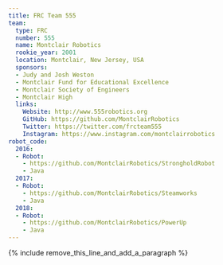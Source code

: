 ```yaml
---
title: FRC Team 555
team:
  type: FRC
  number: 555
  name: Montclair Robotics
  rookie_year: 2001
  location: Montclair, New Jersey, USA
  sponsors:
  - Judy and Josh Weston
  - Montclair Fund for Educational Excellence
  - Montclair Society of Engineers
  - Montclair High
  links:
    Website: http://www.555robotics.org
    GitHub: https://github.com/MontclairRobotics
    Twitter: https://twitter.com/frcteam555
    Instagram: https://www.instagram.com/montclairrobotics
robot_code:
  2016:
  - Robot:
    - https://github.com/MontclairRobotics/StrongholdRobot
    - Java
  2017:
  - Robot:
    - https://github.com/MontclairRobotics/Steamworks
    - Java
  2018:
  - Robot:
    - https://github.com/MontclairRobotics/PowerUp
    - Java
---
```


{% include remove_this_line_and_add_a_paragraph %}
